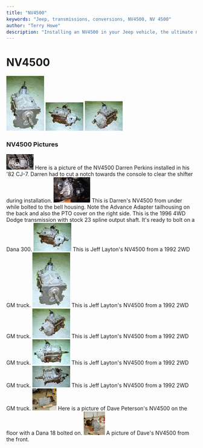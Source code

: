 ```yaml
---
title: "NV4500"
keywords: "Jeep, transmissions, conversions, NV4500, NV 4500"
author: "Terry Howe"
description: "Installing an NV4500 in your Jeep vehicle, the ultimate manual transmission."
---
```

# NV4500

[![NV4500 front](../../img/transmission/upgrades/nv4500af_.jpg)](../../img/transmission/upgrades/nv4500af.jpg) [![NV4500 side](../../img/transmission/upgrades/nv4500as_.jpg)](../../img/transmission/upgrades/nv4500as.jpg) [![NV4500 back](../../img/transmission/upgrades/nv4500ab_.jpg)](../../img/transmission/upgrades/nv4500ab.jpg)

### NV4500 Pictures

[![](../../img/transmission/upgrades/nvint_.jpg)](../../img/transmission/upgrades/nvint.jpg) Here is a picture of the NV4500 Darren Perkins installed in his '82 CJ-7. Darren had to cut a notch towards the console to clear the shifter during installation. [![](../../img/transmission/upgrades/nvinb_.jpg)](../../img/transmission/upgrades/nvinb.jpg) This is Darren's NV4500 from under while bolted to the bell housing. Note the Advance Adapter tailhousing on the back and also the PTO cover on the right side. This is the 1996 4WD Dodge transmission with stock 23 spline output shaft. It's ready to bolt on a Dana 300\. [![](../../img/transmission/upgrades/nv4500as_.jpg)](../../img/transmission/upgrades/nv4500as.jpg) This is Jeff Layton's NV4500 from a 1992 2WD GM truck. [![](../../img/transmission/upgrades/nv4500af_.jpg)](../../img/transmission/upgrades/nv4500af.jpg) This is Jeff Layton's NV4500 from a 1992 2WD GM truck. [![](../../img/transmission/upgrades/nv4500ab_.jpg)](../../img/transmission/upgrades/nv4500ab.jpg) This is Jeff Layton's NV4500 from a 1992 2WD GM truck. [![](../../img/transmission/upgrades/nv4500asp_.jpg)](../../img/transmission/upgrades/nv4500asp.jpg) This is Jeff Layton's NV4500 from a 1992 2WD GM truck. [![](../../img/transmission/upgrades/nv4500at_.jpg)](../../img/transmission/upgrades/nv4500at.jpg) This is Jeff Layton's NV4500 from a 1992 2WD GM truck. [![](../../img/transmission/upgrades/nv4500s_.jpg)](../../img/transmission/upgrades/nv4500s.jpg) Here is a picture of Dave Peterson's NV4500 on the floor with a Dana 18 bolted on. [![](../../img/transmission/upgrades/nv4500f_.jpg)](../../img/transmission/upgrades/nv4500f.jpg) A picture of Dave's NV4500 from the front.